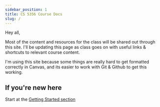 ```yaml
---
sidebar_position: 1
title: CS 5356 Course Docs
slug: /
---
```


Hey all,

Most of the content and resources for the class will be shared out through this site. I'll be updating this page as class goes on with useful links & shortcuts to relevant course content.

I'm using this site because some things are really hard to get formatted correctly in Canvas, and its easier to work with Git & Github to get this working.

## If you're new here

Start at the [Getting Started section](getting-started/git-github.md)